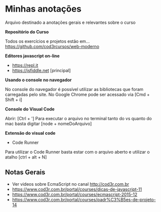 # Minhas anotações

Arquivo destinado a anotações gerais e relevantes sobre o curso

**Repositório do Curso**

Todos os exercícios e projetos estão em... 
https://github.com/cod3rcursos/web-moderno

**Editores javascript on-line**

- https://repl.it
- https://jsfiddle.net  [principal]


**Usando o console no navegador**

No console do navegador é possível utilizar as bibliotecas que foram carregadas pelo site.
No Google Chrome pode ser acessado via [Cmd + Shift + i]

**Console do Visual Code**

Abrir: [Ctrl + ']
Para executar o arquivo no terminal tanto do vs quanto do mac basta digitar [node + nomeDoArquivo]

**Extensão do visual code**

- Code Runner

Para utilizar o Code Runner basta estar com o arquivo aberto e utilizar o atalho [ctrl + alt + N]

## Notas Gerais

- Ver videos sobre EcmaScript no canal http://cod3r.com.br
- https://www.cod3r.com.br/portal/courses/dicas-de-javascript-11
- https://www.cod3r.com.br/portal/courses/ecmascript-2015-12
- https://www.cod3r.com.br/portal/courses/padr%C3%B5es-de-projeto-14

